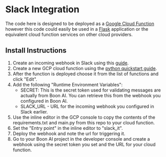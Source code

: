 # Slack Integration

The code here is designed to be deployed as a [Google Cloud Function](https://cloud.google.com/functions) 
however this code could easily be used in a [Flask](https://flask.palletsprojects.com) application or the equivalent cloud 
function services on other cloud providers.

## Install Instructions

1. Create an incoming webhook in Slack using this [guide](https://api.slack.com/messaging/webhooks#getting_started).
1. Create a new GCP cloud function using the [python quickstart guide](https://cloud.google.com/functions/docs/quickstart-python).
1. After the function is deployed choose it from the list of functions and click "Edit".
1. Add the following "Runtime Environment Variables":
    - SECRET: This is the secret token used for validating messages are actually from Boon AI. You can retrieve this from 
    the webhook you configured in Boon AI.
    - SLACK_URL - URL for the incoming webhook you configured in Slack earlier.
1. Use the inline editor in the GCP console to copy the contents of the requirements.txt and main.py from this repo to your cloud function.
1. Set the "Entry point" in the inline editor to "slack_it".
1. Deploy the webhook and note the url for triggering it.
1. Go to your Boon AI project in the developer console and create a webhook using the secret token you set and the URL for your
cloud function.
